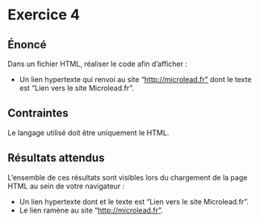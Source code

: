 # Exercice 4

## Énoncé

Dans un fichier HTML, réaliser le code afin d’afficher :

- Un lien hypertexte qui renvoi au site “http://microlead.fr” dont le texte est “Lien vers le site Microlead.fr”.

## Contraintes

Le langage utilisé doit être uniquement le HTML.

## Résultats attendus

L’ensemble de ces résultats sont visibles lors du chargement de la page HTML au sein de votre navigateur :

- Un lien hypertexte dont et le texte est “Lien vers le site Microlead.fr”.
- Le lien ramène au site “http://microlead.fr”.